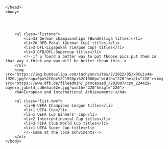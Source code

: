 <!DOCTYPE html>
<html>
    <head>
       
<style>
    .listone {
      background-color: lightblue;
    }
    .list-two {
      background-color: lightgreen;
    }
  </style>
    </head>
    <body>


  
            
        <ul class="listone">
            <li>31 German championships (Bundesliga titles)</li>
            <li>20 DFB-Pokal (German Cup) titles </li>
            <li>3 DFL-Ligapokal (League Cup) titles</li>
            <li>3 DFB/DFL-Supercup titles</li>
            <!--if u found a better way to put thoose pics put them in that way i think any way will be better thean this-->
        </ul>
        <img src="https://img.bundesliga.com/tachyon/sites/2/2022/05/x9Cuis4m-1920.jpg?crop=0px%2C0px%2C1920px%2C1080px"width="220"heigt="220"><img src="https://www.dfb.de/fileadmin/_processed_/202007/csm_224429-bayern_jubel4_cd6e4ac62e.jpg"width="220"heigt="220">
        <h4>European and International Achievements:</h4>
        
        <ul class="list-two">
            <li>6 UEFA Champions League titles</li>
            <li>1 UEFA Cup</li>
            <li>1 UEFA Cup Winners' Cup</li>
            <li>2 Intercontinental Cup titles</li>
            <li>3 FIFA Club World Cup titles</li>       
            <li>1 UEFA Super Cup title</li> 
            <!--same at the loca achviments-->
        </ul>
    </body>
</html>
